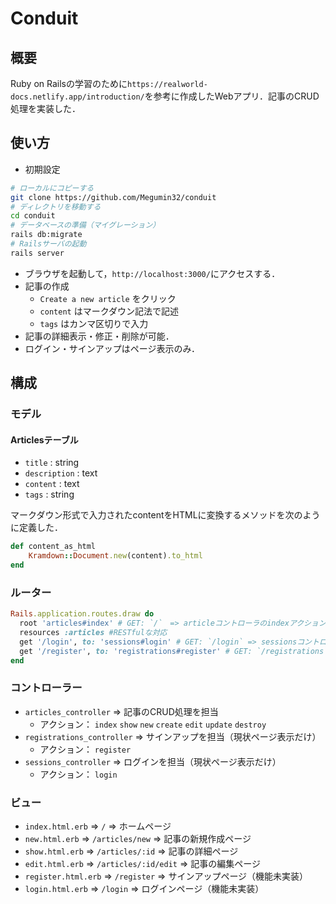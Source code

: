 # Conduit
## 概要
Ruby on Railsの学習のために`https://realworld-docs.netlify.app/introduction/`を参考に作成したWebアプリ．記事のCRUD処理を実装した．

## 使い方
- 初期設定
```bash
# ローカルにコピーする
git clone https://github.com/Megumin32/conduit
# ディレクトリを移動する
cd conduit
# データベースの準備（マイグレーション）
rails db:migrate
# Railsサーバの起動
rails server
```
- ブラウザを起動して，`http://localhost:3000/`にアクセスする．
- 記事の作成 
  - `Create a new article` をクリック
  - `content` はマークダウン記法で記述
  - `tags` はカンマ区切りで入力
- 記事の詳細表示・修正・削除が可能．
- ログイン・サインアップはページ表示のみ．
  

## 構成
### モデル
#### Articlesテーブル  
- `title` : string
- `description` : text
- `content` : text
- `tags` : string

マークダウン形式で入力されたcontentをHTMLに変換するメソッドを次のように定義した．
```ruby
def content_as_html
    Kramdown::Document.new(content).to_html
end
```

### ルーター
``` ruby
Rails.application.routes.draw do
  root 'articles#index' # GET: `/`　=> articleコントローラのindexアクションに対応
  resources :articles #RESTfulな対応
  get '/login', to: 'sessions#login' # GET: `/login` => sessionsコントローラのloginアクションに対応
  get '/register', to: 'registrations#register' # GET: `/registrations` => registrationsコントローラのregisterアクションに対応
end
```

### コントローラー
- `articles_controller` => 記事のCRUD処理を担当
  - アクション： `index` `show` `new` `create` `edit` `update` `destroy`
- `registrations_controller` => サインアップを担当（現状ページ表示だけ）
  - アクション： `register`
- `sessions_controller` => ログインを担当（現状ページ表示だけ）
  - アクション： `login`

### ビュー
-  `index.html.erb` => `/` => ホームページ
-  `new.html.erb` => `/articles/new` => 記事の新規作成ページ
-  `show.html.erb` => `/articles/:id` => 記事の詳細ページ
-  `edit.html.erb` => `/articles/:id/edit` => 記事の編集ページ
-  `register.html.erb` => `/register` => サインアップページ（機能未実装）
-  `login.html.erb` => `/login` => ログインページ（機能未実装）